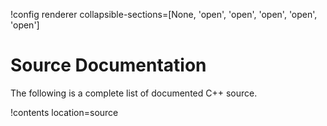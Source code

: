 !config renderer collapsible-sections=[None, 'open', 'open', 'open', 'open', 'open']

# Source Documentation

The following is a complete list of documented C++ source.

!contents location=source